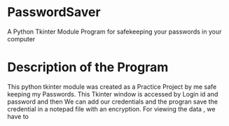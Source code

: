 # PasswordSaver
A Python Tkinter Module Program for safekeeping your passwords in your computer 
# Description of the Program 
This python tkinter module was created as a Practice Project by me safe keeping my Passwords. 
This Tkinter window is accessed by Login id and password and then We can add our credentials 
and the progran save the credential in a notepad file with an encryption. 
For viewing the data , we have to 
